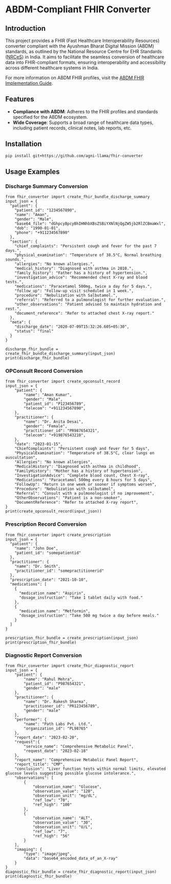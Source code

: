 # ABDM-Compliant FHIR Converter

## Introduction
This project provides a FHIR (Fast Healthcare Interoperability Resources) converter compliant with the Ayushman Bharat Digital Mission (ABDM) standards, as outlined by the National Resource Centre for EHR Standards ([NRCeS](https://nrces.in/)) in India. It aims to facilitate the seamless conversion of healthcare data into FHIR-compliant formats, ensuring interoperability and accessibility across different healthcare systems in India.

For more information on ABDM FHIR profiles, visit the [ABDM FHIR Implementation Guide](https://nrces.in/ndhm/fhir/r4/profiles.html).


## Features
- **Compliance with ABDM**: Adheres to the FHIR profiles and standards specified for the ABDM ecosystem.
- **Wide Coverage**: Supports a broad range of healthcare data types, including patient records, clinical notes, lab reports, etc.

## Installation

```bash
pip install git+https://github.com/agni-llama/fhir-converter   
```

## Usage Examples

### Discharge Summary Conversion

```
from fhir_converter import create_fhir_bundle_discharge_summary
input_json = {
  "patient": {
    "patient_id": "1234567890",
    "name": "Aman",
    "gender": "Male",
    "base64_file": "dGhpcyBpcyBhIHNhbXBsZSBiYXNlNjQgZW5jb2RlZCBmaWxl",
    "dob": "1990-01-01",
    "phone": "+911234567890"
  },
  "section": {
    "chief_complaints": "Persistent cough and fever for the past 7 days.",
    "physical_examination": "Temperature of 38.5°C, Normal breathing sounds.",
    "allergies": "No known allergies.",
    "medical_history": "Diagnosed with asthma in 2010.",
    "family_history": "Father has a history of hypertension.",
    "investigation_advice": "Recommended chest X-ray and blood tests.",
    "medications": "Paracetamol 500mg, twice a day for 5 days.",
    "follow_up": "Follow-up visit scheduled in 1 week.",
    "procedure": "Nebulization with Salbutamol.",
    "referral": "Referred to a pulmonologist for further evaluation.",
    "other_observations": "Patient advised to maintain hydration and rest.",
    "document_reference": "Refer to attached chest X-ray report."
  },
  "meta": {
    "discharge_date": "2020-07-09T15:32:26.605+05:30",
    "status": "final"
  }
}

discharge_fhir_bundle = create_fhir_bundle_discharge_summary(input_json)
print(discharge_fhir_bundle)
```

### OPConsult Record Conversion


```
from fhir_converter import create_opconsult_record
input_json = {
    "patient": {
        "name": "Aman Kumar",
        "gender": "Male",
        "patient_id": "P123456789",
        "telecom": "+911234567890",
    },
    "practitioner": {
        "name": "Dr. Anita Desai",
        "gender": "Female",
        "practitioner_id": "PR987654321",
        "telecom": "+919876543210",
    },
    "date": "2023-01-15",
    "ChiefComplaints": "Persistent cough and fever for 5 days",
    "PhysicalExamination": "Temperature of 38.5°C, clear lungs on auscultation",
    "Allergies": "No known allergies",
    "MedicalHistory": "Diagnosed with asthma in childhood",
    "FamilyHistory": "Mother has a history of hypertension",
    "InvestigationAdvice": "Complete blood count, Chest X-ray",
    "Medications": "Paracetamol 500mg every 8 hours for 5 days",
    "FollowUp": "Return in one week or sooner if symptoms worsen",
    "Procedure": "Nebulization with salbutamol",
    "Referral": "Consult with a pulmonologist if no improvement",
    "OtherObservations": "Patient is a non-smoker",
    "DocumentReference": "Refer to attached X-ray report",
}
print(create_opconsult_record(input_json))

```

### Prescription Record Conversion


```
from fhir_converter import create_prescription
input_json = {
  "patient": {
    "name": "John Doe",
    "patient_id": "somepatientid"
  },
  "practitioner": {
    "name": "Dr. Smith",
    "practitioner_id": "somepractitionerid"
  },
  "prescription_date": "2021-10-10",
  "medications": [
    {
      "medication_name": "Aspirin",
      "dosage_instruction": "Take 1 tablet daily with food."
    },
    {
      "medication_name": "Metformin",
      "dosage_instruction": "Take 500 mg twice a day before meals."
    }
  ]
}

prescription_fhir_bundle = create_prescription(input_json)
print(prescription_fhir_bundle)

```

### Diagnostic Report Conversion


```
from fhir_converter import create_fhir_diagnostic_report
input_json = {
    "patient": {
        "name": "Rahul Mehra",
        "patient_id": "P987654321",
        "gender": "male"
    },
    "practitioner": {
        "name": "Dr. Rakesh Sharma",
        "practitioner_id": "PR123456789",
        "gender": "male"
    },
    "performer": {
        "name": "Path Labs Pvt. Ltd.",
        "organization_id": "PL98765"
    },
    "report_date": "2023-02-20",
    "request":{
        "service_name": "Comprehensive Metabolic Panel",
        "request_date": "2023-02-18"
    },
    "report_name": "Comprehensive Metabolic Panel Report",
    "report_title": "CMP",
    "conclusion": "Liver function tests within normal limits, elevated glucose levels suggesting possible glucose intolerance.",
    "observations": [
        {
            "observation_name": "Glucose",
            "observation_value": "120",
            "observation_unit": "mg/dL",
            "ref_low": "70",
            "ref_high": "100"
        },
        {
            "observation_name": "ALT",
            "observation_value": "30",
            "observation_unit": "U/L",
            "ref_low": "7",
            "ref_high": "56"
        }
    ],
    "imaging": {
        "type": "image/jpeg",
        "data": "base64_encoded_data_of_an_X-ray"
    }
}
diagnostic_fhir_bundle = create_fhir_diagnostic_report(input_json)
print(diagnostic_fhir_bundle)
```


